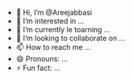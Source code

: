 - 👋 Hi, I’m @Areejabbasi
- 👀 I’m interested in ...
- 🌱 I’m currently le toarning ...
- 💞️ I’m looking to collaborate on ...
- 📫 How to reach me ...
- 😄 Pronouns: ...
- ⚡ Fun fact: ...

<!---
Areejabbasi/Areejabbasi is a ✨ special ✨ repository because its `README.md` (this file) appears on your GitHub profile.
You can click the Preview link to take a look at your changes.
--->
